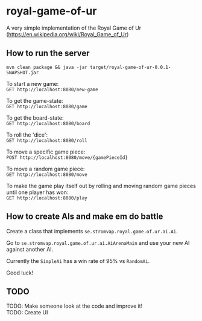 # royal-game-of-ur

A very simple implementation of the Royal Game of Ur (https://en.wikipedia.org/wiki/Royal_Game_of_Ur)

## How to run the server

`mvn clean package && java -jar target/royal-game-of-ur-0.0.1-SNAPSHOT.jar`

To start a new game:</br>
`GET http://localhost:8080/new-game`

To get the game-state:</br>
`GET http://localhost:8080/game`

To get the board-state:</br>
`GET http://localhost:8080/board`

To roll the 'dice':</br>
`GET http://localhost:8080/roll`

To move a specific game piece:</br>
`POST http://localhost:8080/move/{gamePieceId}`

To move a random game piece:</br>
`GET http://localhost:8080/move`

To make the game play itself out by rolling and moving random game pieces until one player has won:</br>
`GET http://localhost:8080/play`

## How to create AIs and make em do battle

Create a class that implements `se.stromvap.royal.game.of.ur.ai.Ai`.

Go to `se.stromvap.royal.game.of.ur.ai.AiArenaMain` and use your new AI against another AI.

Currently the `SimpleAi` has a win rate of 95% vs `RandomAi`.

Good luck!

## TODO
TODO: Make someone look at the code and improve it!</br>
TODO: Create UI